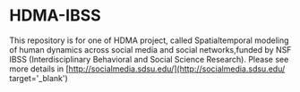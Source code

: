 # HDMA-IBSS
This repository is for one of HDMA project, called Spatialtemporal modeling of human dynamics across social media and social networks,funded by NSF IBSS (Interdisciplinary Behavioral and Social Science Research). Please see more details in [http://socialmedia.sdsu.edu/](http://socialmedia.sdsu.edu/ target='_blank') 
